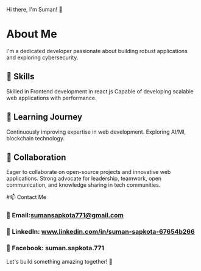 Hi there, I'm Suman! 👋

# About Me
I'm a dedicated developer passionate about building robust applications and exploring cybersecurity.

## 🔧 Skills
Skilled in Frontend development in react.js
Capable of developing scalable web applications with performance.
## 🌱 Learning Journey
Continuously improving expertise in web development.
Exploring AI/Ml, blockchain technology.
## 👯 Collaboration
Eager to collaborate on open-source projects and innovative web applications.
Strong advocate for leadership, teamwork, open communication, and knowledge sharing in tech communities.

#📫 Contact Me
### 📧 Email:sumansapkota771@gmail.com
### 🔗 LinkedIn: www.linkedin.com/in/suman-sapkota-67654b266
### 📘 Facebook: suman.sapkota.771
Let's build something amazing together! 🚀
